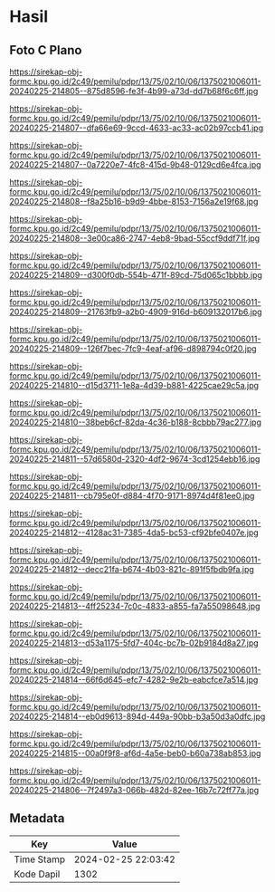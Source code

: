 # Hasil

## Foto C Plano

https://sirekap-obj-formc.kpu.go.id/2c49/pemilu/pdpr/13/75/02/10/06/1375021006011-20240225-214805--875d8596-fe3f-4b99-a73d-dd7b68f6c6ff.jpg

https://sirekap-obj-formc.kpu.go.id/2c49/pemilu/pdpr/13/75/02/10/06/1375021006011-20240225-214807--dfa66e69-9ccd-4633-ac33-ac02b97ccb41.jpg

https://sirekap-obj-formc.kpu.go.id/2c49/pemilu/pdpr/13/75/02/10/06/1375021006011-20240225-214807--0a7220e7-4fc8-415d-9b48-0129cd6e4fca.jpg

https://sirekap-obj-formc.kpu.go.id/2c49/pemilu/pdpr/13/75/02/10/06/1375021006011-20240225-214808--f8a25b16-b9d9-4bbe-8153-7156a2e19f68.jpg

https://sirekap-obj-formc.kpu.go.id/2c49/pemilu/pdpr/13/75/02/10/06/1375021006011-20240225-214808--3e00ca86-2747-4eb8-9bad-55ccf9ddf71f.jpg

https://sirekap-obj-formc.kpu.go.id/2c49/pemilu/pdpr/13/75/02/10/06/1375021006011-20240225-214809--d300f0db-554b-471f-89cd-75d065c1bbbb.jpg

https://sirekap-obj-formc.kpu.go.id/2c49/pemilu/pdpr/13/75/02/10/06/1375021006011-20240225-214809--21763fb9-a2b0-4909-916d-b609132017b6.jpg

https://sirekap-obj-formc.kpu.go.id/2c49/pemilu/pdpr/13/75/02/10/06/1375021006011-20240225-214809--126f7bec-7fc9-4eaf-af96-d898794c0f20.jpg

https://sirekap-obj-formc.kpu.go.id/2c49/pemilu/pdpr/13/75/02/10/06/1375021006011-20240225-214810--d15d3711-1e8a-4d39-b881-4225cae29c5a.jpg

https://sirekap-obj-formc.kpu.go.id/2c49/pemilu/pdpr/13/75/02/10/06/1375021006011-20240225-214810--38beb6cf-82da-4c36-b188-8cbbb79ac277.jpg

https://sirekap-obj-formc.kpu.go.id/2c49/pemilu/pdpr/13/75/02/10/06/1375021006011-20240225-214811--57d6580d-2320-4df2-9674-3cd1254ebb16.jpg

https://sirekap-obj-formc.kpu.go.id/2c49/pemilu/pdpr/13/75/02/10/06/1375021006011-20240225-214811--cb795e0f-d884-4f70-9171-8974d4f81ee0.jpg

https://sirekap-obj-formc.kpu.go.id/2c49/pemilu/pdpr/13/75/02/10/06/1375021006011-20240225-214812--4128ac31-7385-4da5-bc53-cf92bfe0407e.jpg

https://sirekap-obj-formc.kpu.go.id/2c49/pemilu/pdpr/13/75/02/10/06/1375021006011-20240225-214812--decc21fa-b674-4b03-821c-891f5fbdb9fa.jpg

https://sirekap-obj-formc.kpu.go.id/2c49/pemilu/pdpr/13/75/02/10/06/1375021006011-20240225-214813--4ff25234-7c0c-4833-a855-fa7a55098648.jpg

https://sirekap-obj-formc.kpu.go.id/2c49/pemilu/pdpr/13/75/02/10/06/1375021006011-20240225-214813--d53a1175-5fd7-404c-bc7b-02b9184d8a27.jpg

https://sirekap-obj-formc.kpu.go.id/2c49/pemilu/pdpr/13/75/02/10/06/1375021006011-20240225-214814--66f6d645-efc7-4282-9e2b-eabcfce7a514.jpg

https://sirekap-obj-formc.kpu.go.id/2c49/pemilu/pdpr/13/75/02/10/06/1375021006011-20240225-214814--eb0d9613-894d-449a-90bb-b3a50d3a0dfc.jpg

https://sirekap-obj-formc.kpu.go.id/2c49/pemilu/pdpr/13/75/02/10/06/1375021006011-20240225-214815--00a0f9f8-af6d-4a5e-beb0-b60a738ab853.jpg

https://sirekap-obj-formc.kpu.go.id/2c49/pemilu/pdpr/13/75/02/10/06/1375021006011-20240225-214806--7f2497a3-066b-482d-82ee-16b7c72ff77a.jpg


## Metadata

| Key        | Value               |
| ---------- | ------------------- |
| Time Stamp | 2024-02-25 22:03:42 |
| Kode Dapil | 1302                |




